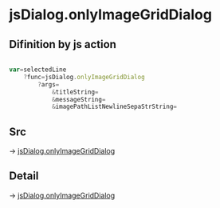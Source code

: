 # jsDialog.onlyImageGridDialog

## Difinition by js action

```js.js

var=selectedLine
	?func=jsDialog.onlyImageGridDialog
		?args=
			&titleString=
			&messageString=
			&imagePathListNewlineSepaStrString=
```

## Src

-> [jsDialog.onlyImageGridDialog](https://github.com/puutaro/CommandClick/blob/master/app/src/main/java/com/puutaro/commandclick/fragment_lib/terminal_fragment/js_interface/dialog/JsDialog.kt#L213)

## Detail

-> [jsDialog.onlyImageGridDialog](https://github.com/puutaro/CommandClick/blob/master/md/developer/js_interface/details/dialog/JsDialog/onlyImageGridDialog.md)
